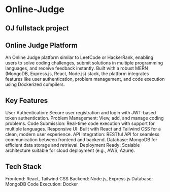 # Online-Judge
OJ fullstack project
--------------------
Online Judge Platform
---------------------
An Online Judge platform similar to LeetCode or HackerRank, enabling users to solve coding challenges, submit solutions in multiple programming languages, and receive feedback instantly. Built with a robust MERN (MongoDB, Express.js, React, Node.js) stack, the platform integrates features like user authentication, problem management, and code execution using Dockerized compilers.

Key Features
-----------
User Authentication: Secure user registration and login with JWT-based token authentication.
Problem Management: View, add, and manage coding problems.
Code Submission: Real-time code execution with support for multiple languages.
Responsive UI: Built with React and Tailwind CSS for a clean, modern user experience.
API Integration: RESTful API for seamless communication between frontend and backend.
Database: MongoDB for efficient data storage and retrieval.
Deployment Ready: Scalable architecture suitable for cloud deployment (e.g., AWS, Azure).

Tech Stack
----------
Frontend: React, Tailwind CSS
Backend: Node.js, Express.js
Database: MongoDB
Code Execution: Docker
